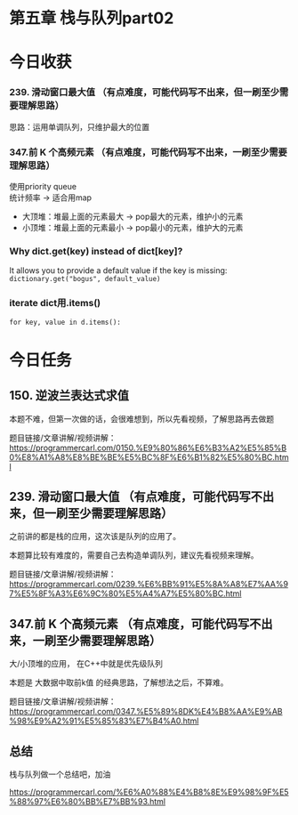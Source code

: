 # 第五章 栈与队列part02

# 今日收获
### 239. 滑动窗口最大值 （有点难度，可能代码写不出来，但一刷至少需要理解思路）
思路：运用单调队列，只维护最大的位置

### 347.前 K 个高频元素  （有点难度，可能代码写不出来，一刷至少需要理解思路）
使用priority queue  
统计频率 -> 适合用map
- 大顶堆：堆最上面的元素最大 -> pop最大的元素，维护小的元素
- 小顶堆：堆最上面的元素最小 -> pop最小的元素，维护大的元素

### Why dict.get(key) instead of dict[key]?
It allows you to provide a default value if the key is missing:
`dictionary.get("bogus", default_value)`

### iterate dict用.items()
`for key, value in d.items():`

# 今日任务
## 150. 逆波兰表达式求值 

本题不难，但第一次做的话，会很难想到，所以先看视频，了解思路再去做题 

题目链接/文章讲解/视频讲解：https://programmercarl.com/0150.%E9%80%86%E6%B3%A2%E5%85%B0%E8%A1%A8%E8%BE%BE%E5%BC%8F%E6%B1%82%E5%80%BC.html  


## 239. 滑动窗口最大值 （有点难度，可能代码写不出来，但一刷至少需要理解思路）

之前讲的都是栈的应用，这次该是队列的应用了。

本题算比较有难度的，需要自己去构造单调队列，建议先看视频来理解。 

题目链接/文章讲解/视频讲解：https://programmercarl.com/0239.%E6%BB%91%E5%8A%A8%E7%AA%97%E5%8F%A3%E6%9C%80%E5%A4%A7%E5%80%BC.html 


## 347.前 K 个高频元素  （有点难度，可能代码写不出来，一刷至少需要理解思路）

大/小顶堆的应用， 在C++中就是优先级队列 

本题是 大数据中取前k值 的经典思路，了解想法之后，不算难。

题目链接/文章讲解/视频讲解：https://programmercarl.com/0347.%E5%89%8DK%E4%B8%AA%E9%AB%98%E9%A2%91%E5%85%83%E7%B4%A0.html  


## 总结 

栈与队列做一个总结吧，加油

https://programmercarl.com/%E6%A0%88%E4%B8%8E%E9%98%9F%E5%88%97%E6%80%BB%E7%BB%93.html  

